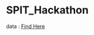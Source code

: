 # SPIT_Hackathon

data : <a href=https://drive.google.com/drive/folders/1A9ay27yW7yspcFnajW1CQgV46zLUMrO4>Find Here</a>
